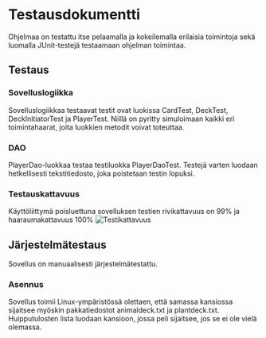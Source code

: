 # Testausdokumentti

Ohjelmaa on testattu itse pelaamalla ja kokeilemalla erilaisia toimintoja sekä luomalla JUnit-testejä
testaamaan ohjelman toimintaa.

## Testaus

### Sovelluslogiikka

Sovelluslogiikkaa testaavat testit ovat luokissa CardTest, DeckTest, DeckInitiatorTest ja PlayerTest.
Niillä on pyritty simuloimaan kaikki eri toimintahaarat, joita luokkien metodit voivat toteuttaa.

### DAO

PlayerDao-luokkaa testaa testiluokka PlayerDaoTest. Testejä varten luodaan hetkellisesti tekstitiedosto,
joka poistetaan testin lopuksi. 

### Testauskattavuus

Käyttöliittymä poisluettuna sovelluksen testien rivikattavuus on 99% ja haaraumakattavuus 100%
![Testikattavuus]()

## Järjestelmätestaus

Sovellus on manuaalisesti järjestelmätestattu.

### Asennus

Sovellus toimii Linux-ympäristössä olettaen, että samassa kansiossa sijaitsee myöskin pakkatiedostot
animaldeck.txt ja plantdeck.txt. Huipputulosten lista luodaan kansioon, jossa peli sijaitsee, jos
se ei ole vielä olemassa. 


